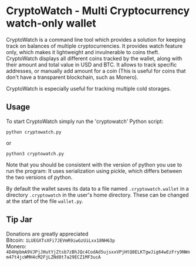 # CryptoWatch - Multi Cryptocurrency watch-only wallet


CryptoWatch is a command line tool which provides a solution for keeping track on balances of multiple cryptocurrencies.
It provides watch feature only, which makes it lightweight and invulnerable to coins theft.
CryptoWatch displays all different coins tracked by the wallet, along with their amount and total value in USD and BTC.
It allows to track specific addresses, or manually add amount for a coin (This is useful for coins that don't
have a transparent blockchain, such as Monero).

CryptoWatch is especially useful for tracking multiple cold storages.


## Usage

To start CryptoWatch simply run the 'cryptowatch' Python script:
```
python cryptowatch.py
```
or
```
python3 cryptowatch.py
```

Note that you should be consistent with the version of python you use to run the program: 
It uses serialization using pickle, which differs between the two versions of python.

By default the wallet saves its data to a file named `.cryptowatch.wallet` in a directory
`.cryptowatch` in the user's home directory. These can be changed at the start of the file `wallet.py`.


## Tip Jar
Donations are greatly appreciated  
Bitcoin: `1LUEGXTsXFi7JEVmR9iwGzUiLxx18NH63p`  
Monero: `4D4HpbmA9VJPjJHutYjZtsb7zBhJQc4CodAd5ujsxxVPjHtQ8ELKTgwJig64wEzFry9NWnm47t4jcWMH4cM2FjLZNd8t7a29ECZ1MF3ucA`
